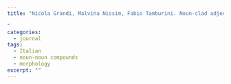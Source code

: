```yaml
---
title: "Nicola Grandi, Malvina Nissim, Fabio Tamburini. Noun-clad adjectives. On the adjectival status of non-head constituents of Italian attributive compounds. <i>Lingue e Linguaggio</i>, X.1: 161-176, 2011.

"
categories: 
  - journal
tags:
  - Italian
  - noun-noun compounds
  - morphology
excerpt: ""
---
```


